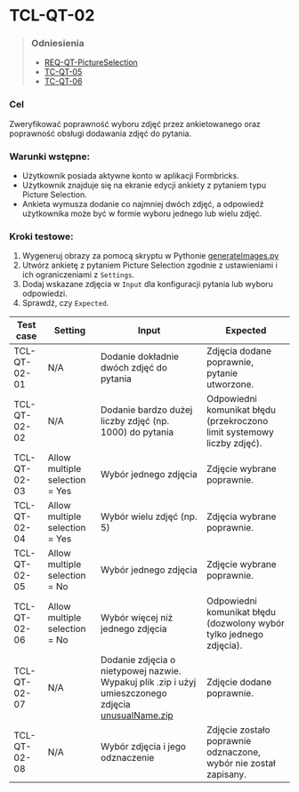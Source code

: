 # TCL-QT-02

> ### Odniesienia
>- [REQ-QT-PictureSelection](../../../requirements.md#req-qt-pictureselection)
>- [TC-QT-05](../../high-level/question-types.md#tc-qt-05)
>- [TC-QT-06](../../high-level/question-types.md#tc-qt-06)

### Cel
Zweryfikować poprawność wyboru zdjęć przez ankietowanego oraz poprawność obsługi dodawania zdjęć do pytania.

### Warunki wstępne:
- Użytkownik posiada aktywne konto w aplikacji Formbricks.
- Użytkownik znajduje się na ekranie edycji ankiety z pytaniem typu Picture Selection.
- Ankieta wymusza dodanie co najmniej dwóch zdjęć, a odpowiedź użytkownika może być w formie wyboru jednego lub wielu zdjęć.

### Kroki testowe:
1. Wygeneruj obrazy za pomocą skryptu w Pythonie [generateImages.py](./assets/generateImages.py)
1. Utwórz ankietę z pytaniem Picture Selection zgodnie z ustawieniami i ich ograniczeniami z `Settings`.
2. Dodaj wskazane zdjęcia w `Input` dla konfiguracji pytania lub wyboru odpowiedzi.
3. Sprawdź, czy `Expected`.

| Test case            | Setting                                      | Input                                                                           | Expected                                                                                       |
|----------------------|----------------------------------------------|--------------------------------------------------------------------------------|-----------------------------------------------------------------------------------------------|
| TCL-QT-02-01         | N/A                                         | Dodanie dokładnie dwóch zdjęć do pytania                                       | Zdjęcia dodane poprawnie, pytanie utworzone.                                                  |
| TCL-QT-02-02         | N/A                                         | Dodanie bardzo dużej liczby zdjęć (np. 1000) do pytania                        | Odpowiedni komunikat błędu (przekroczono limit systemowy liczby zdjęć).                       |
| TCL-QT-02-03         | Allow multiple selection = Yes              | Wybór jednego zdjęcia                                                          | Zdjęcie wybrane poprawnie.                                           |
| TCL-QT-02-04         | Allow multiple selection = Yes              | Wybór wielu zdjęć (np. 5)                                                      | Zdjęcia wybrane poprawnie.                                                                    |
| TCL-QT-02-05         | Allow multiple selection = No               | Wybór jednego zdjęcia                                                          | Zdjęcie wybrane poprawnie.                                                 |
| TCL-QT-02-06         | Allow multiple selection = No               | Wybór więcej niż jednego zdjęcia                                               | Odpowiedni komunikat błędu (dozwolony wybór tylko jednego zdjęcia).                           |
| TCL-QT-02-07         | N/A                                         | Dodanie zdjęcia o nietypowej nazwie. Wypakuj plik .zip i użyj umieszczonego zdjęcia [unusualName.zip](./assets/unusualName.zip) | Zdjęcie dodane poprawnie.                                                                    |                               |
| TCL-QT-02-08         | N/A                                         | Wybór zdjęcia i jego odznaczenie                                               | Zdjęcie zostało poprawnie odznaczone, wybór nie został zapisany.                              |
